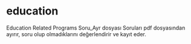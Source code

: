# education
Education Related Programs
Soru_Ayr dosyası Soruları pdf dosyasından ayırır, soru olup olmadıklarını değerlendirir ve kayıt eder.
